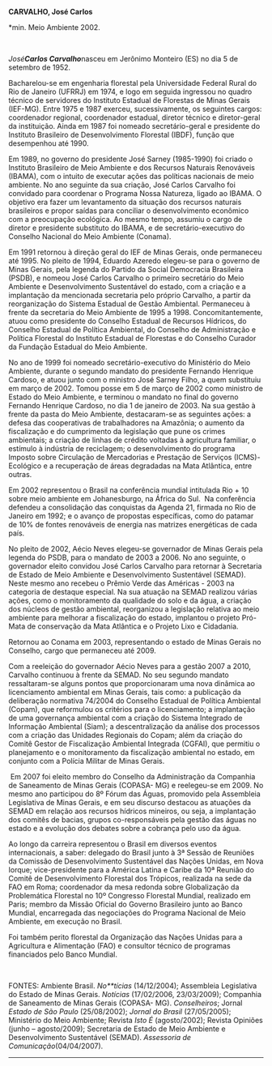 **CARVALHO, José Carlos**

\*min. Meio Ambiente 2002. 

 

*José**Carlos Carvalho***nasceu em Jerônimo Monteiro (ES) no dia 5 de
setembro de 1952.

Bacharelou-se em engenharia florestal pela Universidade Federal Rural do
Rio de Janeiro (UFRRJ) em 1974, e logo em seguida ingressou no quadro
técnico de servidores do Instituto Estadual de Florestas de Minas Gerais
(IEF-MG). Entre 1975 e 1987 exerceu, sucessivamente, os seguintes
cargos: coordenador regional, coordenador estadual, diretor técnico e
diretor-geral da instituição. Ainda em 1987 foi nomeado secretário-geral
e presidente do Instituto Brasileiro de Desenvolvimento Florestal
(IBDF), função que desempenhou até 1990.

Em 1989, no governo do presidente José Sarney (1985-1990) foi criado o
Instituto Brasileiro de Meio Ambiente e dos Recursos Naturais Renováveis
(IBAMA), com o intuito de executar ações das políticas nacionais de meio
ambiente. No ano seguinte da sua criação, José Carlos Carvalho foi
convidado para coordenar o Programa Nossa Natureza, ligado ao IBAMA. O
objetivo era fazer um levantamento da situação dos recursos naturais
brasileiros e propor saídas para conciliar o desenvolvimento econômico
com a preocupação ecológica. Ao mesmo tempo, assumiu o cargo de diretor
e presidente substituto do IBAMA, e de secretário-executivo do Conselho
Nacional do Meio Ambiente (Conama). 

Em 1991 retornou à direção geral do IEF de Minas Gerais, onde permaneceu
até 1995. No pleito de 1994, Eduardo Azeredo elegeu-se para o governo de
Minas Gerais, pela legenda do Partido da Social Democracia Brasileira
(PSDB), e nomeou José Carlos Carvalho o primeiro secretário do Meio
Ambiente e Desenvolvimento Sustentável do estado, com a criação e a
implantação da mencionada secretaria pelo próprio Carvalho, a partir da
reorganização do Sistema Estadual de Gestão Ambiental. Permaneceu à
frente da secretaria do Meio Ambiente de 1995 a 1998. Concomitantemente,
atuou como presidente do Conselho Estadual de Recursos Hídricos, do
Conselho Estadual de Política Ambiental, do Conselho de Administração e
Política Florestal do Instituto Estadual de Florestas e do Conselho
Curador da Fundação Estadual do Meio Ambiente.

No ano de 1999 foi nomeado secretário-executivo do Ministério do Meio
Ambiente, durante o segundo mandato do presidente Fernando Henrique
Cardoso, e atuou junto com o ministro José Sarney Filho, a quem
substituiu em março de 2002. Tomou posse em 5 de março de 2002 como
ministro de Estado do Meio Ambiente, e terminou o mandato no final do
governo Fernando Henrique Cardoso, no dia 1 de janeiro de 2003. Na sua
gestão à frente da pasta do Meio Ambiente, destacaram-se as seguintes
ações: a defesa das cooperativas de trabalhadores na Amazônia; o aumento
da fiscalização e do cumprimento da legislação que pune os crimes
ambientais; a criação de linhas de crédito voltadas à agricultura
familiar, o estímulo à indústria de reciclagem; o desenvolvimento do
programa Imposto sobre Circulação de Mercadorias e Prestação de Serviços
(ICMS)-Ecológico e a recuperação de áreas degradadas na Mata Atlântica,
entre outras.

Em 2002 representou o Brasil na conferência mundial intitulada Rio + 10
sobre meio ambiente em Johanesburgo, na África do Sul.  Na conferência
defendeu a consolidação das conquistas da Agenda 21, firmada no Rio de
Janeiro em 1992; e o avanço de propostas específicas, como do patamar de
10% de fontes renováveis de energia nas matrizes energéticas de cada
país.

No pleito de 2002, Aécio Neves elegeu-se governador de Minas Gerais pela
legenda do PSDB, para o mandato de 2003 a 2006. No ano seguinte, o
governador eleito convidou José Carlos Carvalho para retornar à
Secretaria de Estado de Meio Ambiente e Desenvolvimento Sustentável
(SEMAD). Neste mesmo ano recebeu o Prêmio Verde das Américas - 2003 na
categoria de destaque especial. Na sua atuação na SEMAD realizou várias
ações, como o monitoramento da qualidade do solo e da água, a criação
dos núcleos de gestão ambiental, reorganizou a legislação relativa ao
meio ambiente para melhorar a fiscalização do estado, implantou o
projeto Pró-Mata de conservação da Mata Atlântica e o Projeto Lixo e
Cidadania.

Retornou ao Conama em 2003, representando o estado de Minas Gerais no
Conselho, cargo que permaneceu até 2009.

Com a reeleição do governador Aécio Neves para a gestão 2007 a 2010,
Carvalho continuou à frente da SEMAD. No seu segundo mandato
ressaltaram-se alguns pontos que proporcionaram uma nova dinâmica ao
licenciamento ambiental em Minas Gerais, tais como: a publicação da
deliberação normativa 74/2004 do Conselho Estadual de Política Ambiental
(Copam), que reformulou os critérios para o licenciamento; a implantação
de uma governança ambiental com a criação do Sistema Integrado de
Informação Ambiental (Siam); a descentralização da análise dos processos
com a criação das Unidades Regionais do Copam; além da criação do Comitê
Gestor de Fiscalização Ambiental Integrada (CGFAI), que permitiu o
planejamento e o monitoramento da fiscalização ambiental no estado, em
conjunto com a Polícia Militar de Minas Gerais.

 Em 2007 foi eleito membro do Conselho da Administração da Companhia de
Saneamento de Minas Gerais (COPASA- MG) e reelegeu-se em 2009. No mesmo
ano participou do 8º Fórum das Águas, promovido pela Assembleia
Legislativa de Minas Gerais, e em seu discurso destacou as atuações da
SEMAD em relação aos recursos hídricos mineiros, ou seja, a implantação
dos comitês de bacias, grupos co-responsáveis pela gestão das águas no
estado e a evolução dos debates sobre a cobrança pelo uso da água.

Ao longo da carreira representou o Brasil em diversos eventos
internacionais, a saber: delegado do Brasil junto à 3ª Sessão de
Reuniões da Comissão de Desenvolvimento Sustentável das Nações Unidas,
em Nova Iorque; vice-presidente para a América Latina e Caribe da 10ª
Reunião do Comitê de Desenvolvimento Florestal dos Trópicos, realizada
na sede da FAO em Roma; coordenador da mesa redonda sobre Globalização
da Problemática Florestal no 10º Congresso Florestal Mundial, realizado
em Paris; membro da Missão Oficial do Governo Brasileiro junto ao Banco
Mundial, encarregada das negociações do Programa Nacional de Meio
Ambiente, em execução no Brasil.

Foi também perito florestal da Organização das Nações Unidas para a
Agricultura e Alimentação (FAO) e consultor técnico de programas
financiados pelo Banco Mundial.

 

FONTES: Ambiente Brasil. *No**tícias* (14/12/2004); Assembleia
Legislativa do Estado de Minas Gerais. *Notícias* (17/02/2006,
23/03/2009); Companhia de Saneamento de Minas Gerais (COPASA- MG).
*Conselheiros*; Jornal *Estado de São Paulo* (25/08/2002); *Jornal do
Brasil* (27/05/2005); Ministério do Meio Ambiente; Revista *Isto É*
(agosto/2002); Revista Opiniões (junho – agosto/2009); Secretaria de
Estado de Meio Ambiente e Desenvolvimento Sustentável (SEMAD).
*Assessoria de Comunicação*(04/04/2007).

* * * * *
